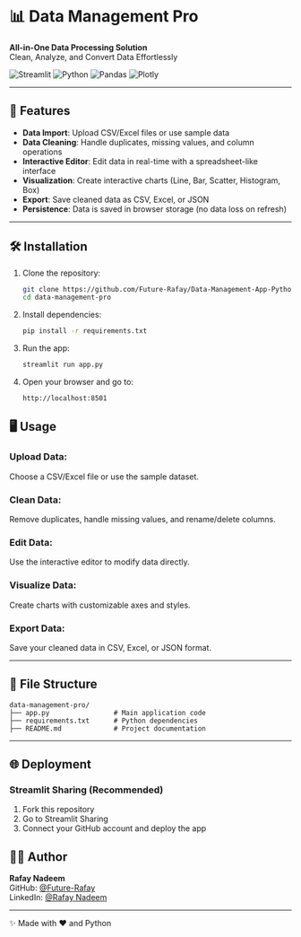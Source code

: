 # 📊 Data Management Pro

**All-in-One Data Processing Solution**  
Clean, Analyze, and Convert Data Effortlessly  

![Streamlit](https://img.shields.io/badge/Streamlit-FF4B4B?style=for-the-badge&logo=Streamlit&logoColor=white)
![Python](https://img.shields.io/badge/Python-3776AB?style=for-the-badge&logo=python&logoColor=white)
![Pandas](https://img.shields.io/badge/Pandas-150458?style=for-the-badge&logo=pandas&logoColor=white)
![Plotly](https://img.shields.io/badge/Plotly-3F4F75?style=for-the-badge&logo=plotly&logoColor=white)

---

## 🚀 Features

- **Data Import**: Upload CSV/Excel files or use sample data
- **Data Cleaning**: Handle duplicates, missing values, and column operations
- **Interactive Editor**: Edit data in real-time with a spreadsheet-like interface
- **Visualization**: Create interactive charts (Line, Bar, Scatter, Histogram, Box)
- **Export**: Save cleaned data as CSV, Excel, or JSON
- **Persistence**: Data is saved in browser storage (no data loss on refresh)

---

## 🛠️ Installation

1. Clone the repository:
   ```bash
   git clone https://github.com/Future-Rafay/Data-Management-App-Python-Streamlit.git
   cd data-management-pro
   ```
2. Install dependencies:
   ```bash
   pip install -r requirements.txt
   ```
3. Run the app:
   ```bash
   streamlit run app.py
   ```
4. Open your browser and go to:
   ```
   http://localhost:8501
   ```

## 🖥️ Usage

### Upload Data:
Choose a CSV/Excel file or use the sample dataset.

### Clean Data:
Remove duplicates, handle missing values, and rename/delete columns.

### Edit Data:
Use the interactive editor to modify data directly.

### Visualize Data:
Create charts with customizable axes and styles.

### Export Data:
Save your cleaned data in CSV, Excel, or JSON format.

---

## 🐂 File Structure
```
data-management-pro/
├── app.py                # Main application code
├── requirements.txt      # Python dependencies
├── README.md             # Project documentation

```

---

## 🌐 Deployment

### Streamlit Sharing (Recommended)
1. Fork this repository
2. Go to Streamlit Sharing
3. Connect your GitHub account and deploy the app


## 👨‍💻 Author
**Rafay Nadeem**  
GitHub: [@Future-Rafay](https://github.com/Future-Rafay)  
LinkedIn: [@Rafay Nadeem](https://www.linkedin.com/in/rafay-nadeem-web-developer/)

---

✨ Made with ❤️ and Python  
